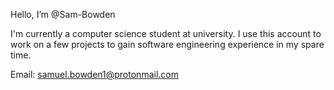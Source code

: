 Hello, I’m @Sam-Bowden

I'm currently a computer science student at university. I use this account to work on a few projects to gain software engineering experience in my spare time.

Email: samuel.bowden1@protonmail.com

<!---
Sam-Bowden/Sam-Bowden is a ✨ special ✨ repository because its `README.md` (this file) appears on your GitHub profile.
You can click the Preview link to take a look at your changes.
--->
